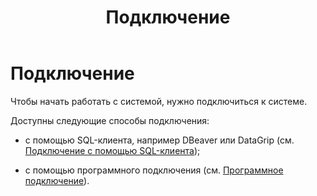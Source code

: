 ﻿---
layout: default
title: Подключение
nav_order: 1
parent: Работа с системой
has_children: true
---

Подключение
===========

Чтобы начать работать с системой, нужно подключиться к системе.

Доступны следующие способы подключения:

*   с помощью SQL-клиента, например DBeaver или DataGrip 
    (см. [Подключение с помощью SQL-клиента](Подключение_с_помощью_SQL-клиента/Подключение_с_помощью_SQL-клиента.md));

*   с помощью программного подключения (см. [Программное подключение](Программное_подключение/Программное_подключение.md)).
    